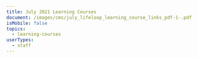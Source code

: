 ```yaml
---
title: July 2021 Learning Courses
document: /images/cms/july_lifeloop_learning_course_links_pdf-1-.pdf
isMobile: false
topics:
  - learning-courses
userTypes:
  - staff
---
```


